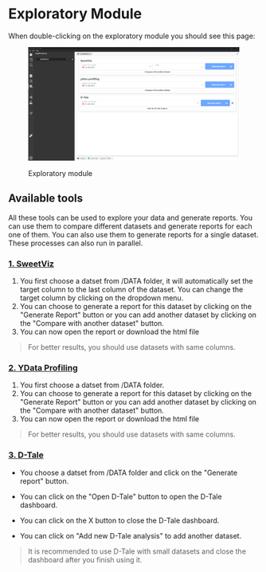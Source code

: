 # Exploratory Module

When double-clicking on the exploratory module you should see this page:

<figure><img src="../../.gitbook/assets/image (2).png" alt=""><figcaption><p>Exploratory module</p></figcaption></figure>

## Available tools

All these tools can be used to explore your data and generate reports. You can use them to compare different datasets and generate reports for each one of them. You can also use them to generate reports for a single dataset. These processes can also run in parallel.

### [1. SweetViz](https://github.com/fbdesignpro/sweetviz)

1. You first choose a datset from /DATA folder, it will automatically set the target column to the last column of the dataset. You can change the target column by clicking on the dropdown menu.
2. You can choose to generate a report for this dataset by clicking on the "Generate Report" button or you can add another dataset by clicking on the "Compare with another dataset" button.
3. You can now open the report or download the html file

> For better results, you should use datasets with same columns.

### [2. YData Profiling](https://docs.profiling.ydata.ai/4.6/)

1. You first choose a datset from /DATA folder.
2. You can choose to generate a report for this dataset by clicking on the "Generate Report" button or you can add another dataset by clicking on the "Compare with another dataset" button.
3. You can now open the report or download the html file


> For better results, you should use datasets with same columns.

### [3. D-Tale](https://github.com/man-group/dtale)

- You choose a datset from /DATA folder and click on the "Generate report" button.

- You can click on the "Open D-Tale" button to open the D-Tale dashboard.

- You can click on the X button to close the D-Tale dashboard.

- You can click on "Add new D-Tale analysis" to add another dataset.

> It is recommended to use D-Tale with small datasets and close the dashboard after you finish using it. 
